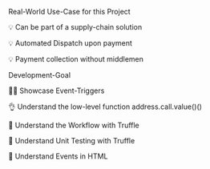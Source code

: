 Real-World Use-Case for this Project

💡 Can be part of a supply-chain solution

💡 Automated Dispatch upon payment

💡 Payment collection without middlemen

Development-Goal

👍🏽 Showcase Event-Triggers

👌 Understand the low-level function address.call.value()()

📖 Understand the Workflow with Truffle

🧪 Understand Unit Testing with Truffle

🙌 Understand Events in HTML
